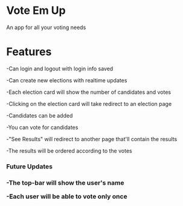 # Vote Em Up
An app for all your voting needs

<h1>Features</h1>
<p>-Can login and logout with login info saved</p>
-Can create new elections with realtime updates</p>
-Each election card will show the number of candidates and votes </p>
-Clicking on the election card will take redirect to an election page</p>
-Candidates can be added</p>
-You can vote for candidates</p>
-"See Results" will redirect to another page that'll contain the results</p>
-The results will be ordered according to the votes</p>

<h3>Future Updates<h3>
  <p>-The top-bar will show the user's name</p>
<p>-Each user will be able to vote only once<p/>
